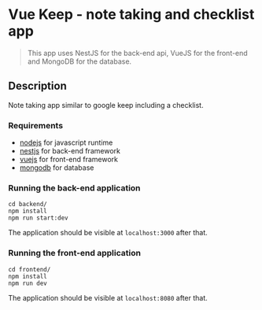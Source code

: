 # Vue Keep - note taking and checklist app

> This app uses NestJS for the back-end api, VueJS for the front-end and MongoDB for the database.

## Description

Note taking app similar to google keep including a checklist.

### Requirements

- [nodejs](https://nodejs.org/en/) for javascript runtime
- [nestjs](https://nestjs.com/) for back-end framework
- [vuejs](https://vuejs.org/) for front-end framework
- [mongodb](https://www.mongodb.com/) for database

### Running the back-end application

    cd backend/
    npm install
    npm run start:dev

The application should be visible at `localhost:3000` after that.

### Running the front-end application

    cd frontend/
    npm install
    npm run dev

The application should be visible at `localhost:8080` after that.
